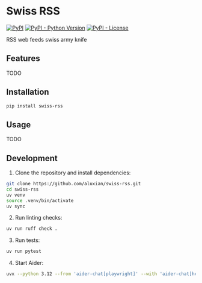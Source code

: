 # Swiss RSS

[![PyPI](https://img.shields.io/pypi/v/swiss-rss)](https://pypi.org/project/swiss-rss/)
[![PyPI - Python Version](https://img.shields.io/pypi/pyversions/swiss-rss)](https://pypi.org/project/swiss-rss/)
[![PyPI - License](https://img.shields.io/pypi/l/swiss-rss)](https://pypi.org/project/swiss-rss/)

RSS web feeds swiss army knife

## Features

TODO

## Installation

```sh
pip install swiss-rss
```

## Usage

TODO

## Development

1. Clone the repository and install dependencies:

```sh
git clone https://github.com/aluxian/swiss-rss.git
cd swiss-rss
uv venv
source .venv/bin/activate
uv sync
```

2. Run linting checks:

```sh
uv run ruff check .
```

3. Run tests:

```sh
uv run pytest
```

4. Start Aider:

```sh
uvx --python 3.12 --from 'aider-chat[playwright]' --with 'aider-chat[help]' aider
```
